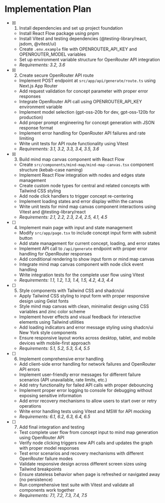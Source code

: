 # Implementation Plan

-   [x] 1. Install dependencies and set up project foundation

    -   Install React Flow package using pnpm
    -   Install Vitest and testing dependencies (@testing-library/react, jsdom, @vitest/ui)
    -   Create `.env.example` file with OPENROUTER_API_KEY and OPENROUTER_MODEL variables
    -   Set up environment variable structure for OpenRouter API integration
    -   _Requirements: 3.2, 3.6_

-   [x] 2. Create secure OpenRouter API route

    -   Implement POST endpoint at `src/app/api/generate/route.ts` using Next.js App Router
    -   Add request validation for concept parameter with proper error responses
    -   Integrate OpenRouter API call using OPENROUTER_API_KEY environment variable
    -   Implement model selection (gpt-oss-20b for dev, gpt-oss-120b for production)
    -   Add proper prompt engineering for concept generation with JSON response format
    -   Implement error handling for OpenRouter API failures and rate limiting
    -   Write unit tests for API route functionality using Vitest
    -   _Requirements: 3.1, 3.2, 3.3, 3.4, 3.5, 3.6_

-   [x] 3. Build mind map canvas component with React Flow

    -   Create `src/components/mind-map/mind-map-canvas.tsx` component structure (kebab-case naming)
    -   Implement React Flow integration with nodes and edges state management
    -   Create custom node types for central and related concepts with Tailwind CSS styling
    -   Add node click handlers to trigger concept re-centering
    -   Implement loading states and error display within the canvas
    -   Write unit tests for mind map canvas component interactions using Vitest and @testing-library/react
    -   _Requirements: 2.1, 2.2, 2.3, 2.4, 2.5, 4.1, 4.5_

-   [ ] 4. Implement main page with input and state management

    -   Modify `src/app/page.tsx` to include concept input form with submit button
    -   Add state management for current concept, loading, and error states
    -   Implement API call to `/api/generate` endpoint with proper error handling for OpenRouter responses
    -   Add conditional rendering to show input form or mind map canvas
    -   Integrate mind map canvas component with node click event handling
    -   Write integration tests for the complete user flow using Vitest
    -   _Requirements: 1.1, 1.2, 1.3, 1.4, 1.5, 4.2, 4.3, 4.4_

-   [ ] 5. Style components with Tailwind CSS and shadcn/ui

    -   Apply Tailwind CSS styling to input form with proper responsive design using Geist fonts
    -   Style mind map canvas with clean, minimalist design using CSS variables and zinc color scheme
    -   Implement hover effects and visual feedback for interactive elements using Tailwind utilities
    -   Add loading indicators and error message styling using shadcn/ui New York style components
    -   Ensure responsive layout works across desktop, tablet, and mobile devices with mobile-first approach
    -   _Requirements: 5.1, 5.2, 5.3, 5.4, 5.5_

-   [ ] 6. Implement comprehensive error handling

    -   Add client-side error handling for network failures and OpenRouter API errors
    -   Implement user-friendly error messages for different failure scenarios (API unavailable, rate limits, etc.)
    -   Add retry functionality for failed API calls with proper debouncing
    -   Implement proper error logging to console for debugging without exposing sensitive information
    -   Add error recovery mechanisms to allow users to start over or retry operations
    -   Write error handling tests using Vitest and MSW for API mocking
    -   _Requirements: 6.1, 6.2, 6.3, 6.4, 6.5_

-   [ ] 7. Add final integration and testing
    -   Test complete user flow from concept input to mind map generation using OpenRouter API
    -   Verify node clicking triggers new API calls and updates the graph with proper model responses
    -   Test error scenarios and recovery mechanisms with different OpenRouter failure modes
    -   Validate responsive design across different screen sizes using Tailwind breakpoints
    -   Ensure stateless behavior when page is refreshed or navigated away (no persistence)
    -   Run comprehensive test suite with Vitest and validate all components work together
    -   _Requirements: 7.1, 7.2, 7.3, 7.4, 7.5_
